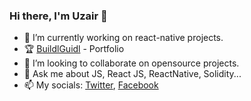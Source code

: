 ### Hi there, I'm Uzair 👋


- 🔭 I’m currently working on react-native projects.
- 🏆 [BuildlGuidl](https://buidlguidl.com/builders/0xe8CD1Ac6b04238dbFC711A6616d2F43a5d126754) - Portfolio
- 👯 I’m looking to collaborate on opensource projects. 
- 💬 Ask me about JS, React JS, ReactNative, Solidity...
- 📫 My socials: [Twitter](https://mobile.twitter.com/uzair0111), [Facebook](https://www.facebook.com/mohammed.uzair.5661/)


